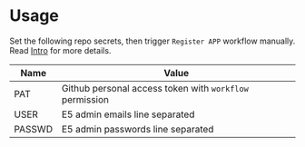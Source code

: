 # Usage

Set the following repo secrets, then trigger `Register APP` workflow manually. Read [Intro](https://logi.im/script/permanently-keeping-an-office-e5-account.html) for more details.

| Name   | Value                                                   |
| ------ | ------------------------------------------------------- |
| PAT    | Github personal access token with `workflow` permission |
| USER   | E5 admin emails line separated                          |
| PASSWD | E5 admin passwords line separated                       |
